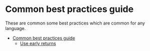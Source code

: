 # Common best practices guide

These are common some best practices which are common for any language. 

- [Common best practices guide](common_best_practices/common_best_practices.md)
    - [Use early returns](common_best_practices/early_returns.md)